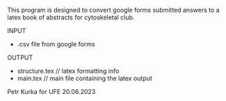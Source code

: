 This program is designed to convert google forms submitted answers to a latex book of abstracts for cytoskeletal club.

INPUT
* .csv file from google forms

OUTPUT
* structure.tex    // latex formatting info
* main.tex         // main file containing the latex output


Petr Kurka for UFE
20.06.2023
